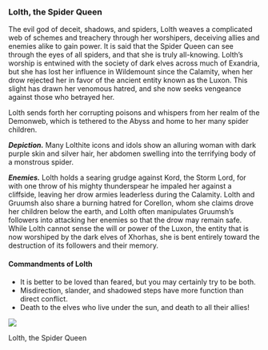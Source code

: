 ### Lolth, the Spider Queen

The evil god of deceit, shadows, and spiders, Lolth weaves a complicated web of schemes and treachery through her worshipers, deceiving allies and enemies alike to gain power. It is said that the Spider Queen can see through the eyes of all spiders, and that she is truly all-knowing. Lolth’s worship is entwined with the society of dark elves across much of Exandria, but she has lost her influence in Wildemount since the Calamity, when her drow rejected her in favor of the ancient entity known as the Luxon. This slight has drawn her venomous hatred, and she now seeks vengeance against those who betrayed her.

Lolth sends forth her corrupting poisons and whispers from her realm of the Demonweb, which is tethered to the Abyss and home to her many spider children.

**_Depiction._** Many Lolthite icons and idols show an alluring woman with dark purple skin and silver hair, her abdomen swelling into the terrifying body of a monstrous spider.

**_Enemies._** Lolth holds a searing grudge against Kord, the Storm Lord, for with one throw of his mighty thunderspear he impaled her against a cliffside, leaving her drow armies leaderless during the Calamity. Lolth and Gruumsh also share a burning hatred for Corellon, whom she claims drove her children below the earth, and Lolth often manipulates Gruumsh’s followers into attacking her enemies so that the drow may remain safe. While Lolth cannot sense the will or power of the Luxon, the entity that is now worshiped by the dark elves of Xhorhas, she is bent entirely toward the destruction of its followers and their memory.

#### Commandments of Lolth

-   It is better to be loved than feared, but you may certainly try to be both.
-   Misdirection, slander, and shadowed steps have more function than direct conflict.
-   Death to the elves who live under the sun, and death to all their allies!

[![](https://media.dndbeyond.com/compendium-images/egtw/yDOyqyOocErRgYJK/01-20.png)](https://media.dndbeyond.com/compendium-images/egtw/yDOyqyOocErRgYJK/01-20.png)

Lolth, the Spider Queen
